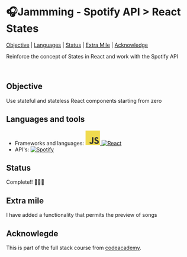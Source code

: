 # 🎧Jammming - Spotify API > React States<br>
[Objective](#objective_h) | [Languages](#languages_h) | [Status](#status_h) | [Extra Mile](#extra_m) | [Acknowledge](#acknowledge_h) 

<link href="https://languages.abranhe.com/logos.css" rel="stylesheet">

<p>Reinforce the concept of States in React and work with the Spotify API</p><br>

<h2>Objective<a name="objective_h"></a></h2>
<p>Use stateful and stateless  React components starting from zero</p>


<h2>Languages and tools<a name="languajes_h"></a></h2>
<p></p>
<ul><li> Frameworks and languages:
<a href="https://developer.mozilla.org/en-US/docs/Web/JavaScript" target="_blank"> <img src="https://raw.githubusercontent.com/devicons/devicon/master/icons/javascript/javascript-original.svg" alt="javascript" width="40" height="40"/> </a>
<a href="https://reactjs.org/" target="_blank"> <img src="https://www.pinclipart.com/picdir/middle/537-5374089_react-js-logo-clipart.png" alt="React" width="50" height="40"/> </a></li>
  <li>API's:
    <a href="https://open.spotify.com/" target="_blank"> <img src="https://upload.wikimedia.org/wikipedia/commons/thumb/7/74/Spotify_App_Logo.svg/2048px-Spotify_App_Logo.svg.png" alt="Spotify" width="40" height="40"/> </a>
  </li>
</ul>
<h2>Status <a name="status_h"></a></h2>
<p>Complete!! 🎉🎉🎉</p>

<h2>Extra mile <a name="extra_m"></a></h2>
<p>I have added a functionality that permits the preview of songs</p>

<h2>Acknowlegde <a name="acknowledge_h"></a></h2>
<p>This is part of the full stack course from <a href='https://www.codecademy.com/'>codeacademy</a>.</p>
